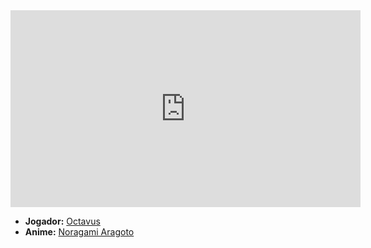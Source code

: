 <iframe width="560" height="315" src="https://www.youtube.com/embed/aZenmeRytEM?si=k0SqqkN-gTXQj35Y" title="YouTube video player" frameborder="0" allow="accelerometer; autoplay; clipboard-write; encrypted-media; gyroscope; picture-in-picture; web-share" referrerpolicy="strict-origin-when-cross-origin" allowfullscreen></iframe>

- **Jogador:** [Octavus](../Membros/Octavus.md)
- **Anime:** [Noragami Aragoto](Noragami%20Aragoto.md)